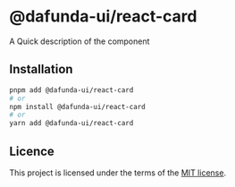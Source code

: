 # @dafunda-ui/react-card

A Quick description of the component

## Installation

```sh
pnpm add @dafunda-ui/react-card
# or
npm install @dafunda-ui/react-card
# or
yarn add @dafunda-ui/react-card
```

## Licence

This project is licensed under the terms of the
[MIT license](https://github.com/dafundacom/dafunda-ui/blob/master/LICENSE).

